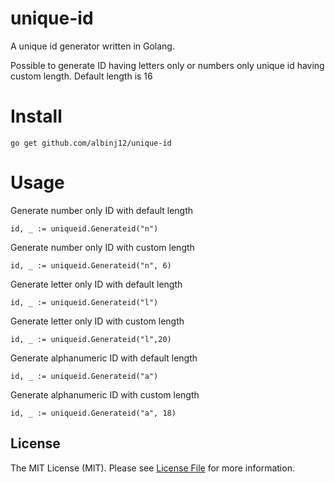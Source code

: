 # unique-id
A unique id generator written in Golang.

Possible to generate ID having letters only or numbers only unique id having custom length.
Default length is 16

# Install
```
go get github.com/albinj12/unique-id
```

# Usage
Generate number only ID with default length
```
id, _ := uniqueid.Generateid("n")
```

Generate number only ID with custom length
```
id, _ := uniqueid.Generateid("n", 6)
```

Generate letter only ID with default length
```
id, _ := uniqueid.Generateid("l")

```
Generate letter only ID with custom length
```
id, _ := uniqueid.Generateid("l",20)
```

Generate alphanumeric ID with default length 
```
id, _ := uniqueid.Generateid("a")
```

Generate alphanumeric ID with custom length 
```
id, _ := uniqueid.Generateid("a", 18)
```

## License

The MIT License (MIT). Please see [License File](LICENSE) for more information.
